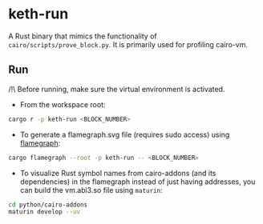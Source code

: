 # keth-run

A Rust binary that mimics the functionality of `cairo/scripts/prove_block.py`.
It is primarily used for profiling cairo-vm.

## Run

/!\ Before running, make sure the virtual environment is activated.

- From the workspace root:

```bash
cargo r -p keth-run <BLOCK_NUMBER>
```

- To generate a flamegraph.svg file (requires sudo access) using
  [flamegraph](https://github.com/flamegraph-rs/flamegraph):

```bash
cargo flamegraph --root -p keth-run -- <BLOCK_NUMBER>
```

- To visualize Rust symbol names from cairo-addons (and its dependencies) in the
  flamegraph instead of just having addresses, you can build the vm.abi3.so file
  using `maturin`:

```bash
cd python/cairo-addons
maturin develop --uv
```

